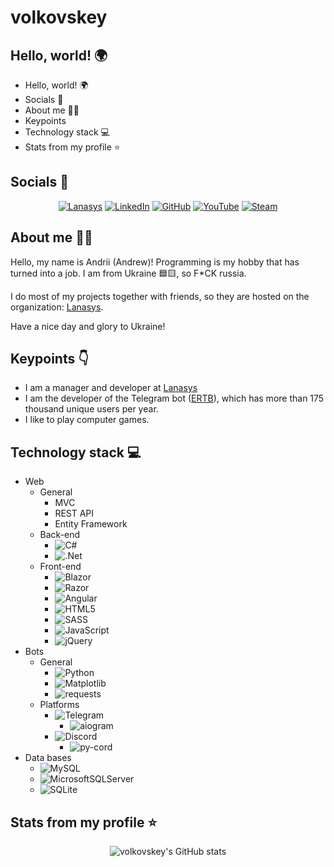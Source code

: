 # volkovskey

## Hello, world! 🌍
- Hello, world! 🌍
- Socials 📲
- About me 👨‍💻
- Keypoints
- Technology stack 💻
- Stats from my profile ⭐

## Socials 📲
<div align="center">

[![Lanasys](https://img.shields.io/badge/my_site-00133a?style=for-the-badge&logo=microsoft&logoColor=white)](https://github.com/volkovskey)
[![LinkedIn](https://img.shields.io/badge/linkedin-%230077B5.svg?style=for-the-badge&logo=linkedin&logoColor=white)](https://www.linkedin.com/in/volkovskey/)
[![GitHub](https://img.shields.io/badge/github-%23121011.svg?style=for-the-badge&logo=github&logoColor=white)](https://github.com/volkovskey)
[![YouTube](https://img.shields.io/badge/YouTube-%23FF0000.svg?style=for-the-badge&logo=YouTube&logoColor=white)](https://www.youtube.com/@volkovskey)
[![Steam](https://img.shields.io/badge/steam-%23000000.svg?style=for-the-badge&logo=steam&logoColor=white)](https://steamcommunity.com/id/volkovskey/)

</div>

## About me 👨‍💻
Hello, my name is Andrii (Andrew)! Programming is my hobby that has turned into a job. I am from Ukraine 🟦🟨, so F*CK russia.

I do most of my projects together with friends, so they are hosted on the organization: [Lanasys](https://github.com/Lanasys).

Have a nice day and glory to Ukraine!

## Keypoints 👇
- I am a manager and developer at [Lanasys](https://github.com/Lanasys)
- I am the developer of the Telegram bot ([ERTB](https://lanasys.dev/ertb)), which has more than 175 thousand unique users per year.
- I like to play computer games.

## Technology stack 💻
- Web
  - General
    - MVC
    - REST API
    - Entity Framework
  - Back-end
    - ![C#](https://img.shields.io/badge/c%23-%23239120.svg?style=flat&logo=csharp&logoColor=white)
    - ![.Net](https://img.shields.io/badge/.NET-5C2D91?style=flat&logo=.net&logoColor=white)
  - Front-end
    - ![Blazor](https://img.shields.io/badge/blazor-%235C2D91.svg?style=flat&logo=blazor&logoColor=white)
    - ![Razor](https://img.shields.io/badge/razor-%235C2D91.svg?style=flat&logo=blazor&logoColor=white)
    - ![Angular](https://img.shields.io/badge/angular-%23DD0031.svg?style=flat&logo=angular&logoColor=white)
    - ![HTML5](https://img.shields.io/badge/html5-%23E34F26.svg?style=flat&logo=html5&logoColor=white)
    - ![SASS](https://img.shields.io/badge/SASS-hotpink.svg?style=flat&logo=SASS&logoColor=white)
    - ![JavaScript](https://img.shields.io/badge/javascript-%23323330.svg?style=flat&logo=javascript&logoColor=%23F7DF1E)
    - ![jQuery](https://img.shields.io/badge/jquery-%230769AD.svg?style=flat&logo=jquery&logoColor=white)
- Bots
  - General
    - ![Python](https://img.shields.io/badge/python-3670A0?style=flat&logo=python&logoColor=ffdd54)
    - ![Matplotlib](https://img.shields.io/badge/Matplotlib-%23ffffff.svg?style=flat&logo=Matplotlib&logoColor=black)
    - ![requests](https://img.shields.io/badge/requests-%23ffffff.svg?style=flat)
  - Platforms
    - ![Telegram](https://img.shields.io/badge/Telegram-2CA5E0?style=flat&logo=telegram&logoColor=white)
      - ![aiogram](https://img.shields.io/badge/aiogram-%23ffffff.svg?style=flat)
    - ![Discord](https://img.shields.io/badge/Discord-%235865F2.svg?style=flat&logo=discord&logoColor=white)
      - ![py-cord](https://img.shields.io/badge/py_cord-%23ffffff.svg?style=flat)
- Data bases
  - ![MySQL](https://img.shields.io/badge/mysql-4479A1.svg?style=flat&logo=mysql&logoColor=white)
  - ![MicrosoftSQLServer](https://img.shields.io/badge/Microsoft%20SQL%20Server-CC2927?style=flat&logo=microsoft%20sql%20server&logoColor=white)
  - ![SQLite](https://img.shields.io/badge/sqlite-%2307405e.svg?style=flat&logo=sqlite&logoColor=white)

## Stats from my profile ⭐
<div align="center">

![volkovskey's GitHub stats](https://github-readme-stats.vercel.app/api?username=volkovskey&show_icons=true&theme=ambient_gradient&hide_rank=true&include_all_commits=true)

</div>
